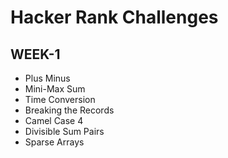 # Hacker Rank Challenges
## WEEK-1
- Plus Minus
- Mini-Max Sum
- Time Conversion
- Breaking the Records
- Camel Case 4
- Divisible Sum Pairs
- Sparse Arrays
